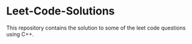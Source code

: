 # Leet-Code-Solutions
This repository contains the solution to some of the leet code questions using C++.
